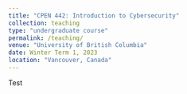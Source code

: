 ```yaml
---
title: "CPEN 442: Introduction to Cybersecurity"
collection: teaching
type: "undergraduate course"
permalink: /teaching/
venue: "University of British Columbia"
date: Winter Term 1, 2023
location: "Vancouver, Canada"
---
```


Test